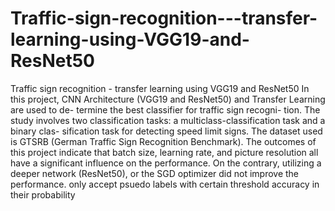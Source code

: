 # Traffic-sign-recognition---transfer-learning-using-VGG19-and-ResNet50
Traffic sign recognition - transfer learning using VGG19 and ResNet50
In this project, CNN Architecture (VGG19 and ResNet50) and Transfer Learning are used to de- termine the best classifier for traffic sign recogni- tion. The study involves two classification tasks: a multiclass-classification task and a binary clas- sification task for detecting speed limit signs. The dataset used is GTSRB (German Traffic Sign Recognition Benchmark). The outcomes of this project indicate that batch size, learning rate, and picture resolution all have a significant influence on the performance. On the contrary, utilizing a deeper network (ResNet50), or the SGD optimizer did not improve the performance. only accept psuedo labels with certain threshold accuracy in their probability

